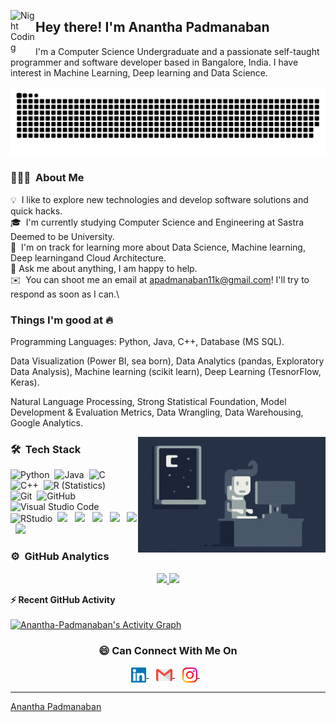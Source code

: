 
<img alt="Night Coding" src="./assets/Hand%20Wave.gif" width='40' align="left"/><h2>Hey there! I'm Anantha Padmanaban</h2>
I'm a Computer Science Undergraduate  and a passionate self-taught programmer and software developer  based in Bangalore, India. I have interest in Machine Learning, Deep learning and Data Science.
<div align="center">
  <a href="https://1999azzar.github.io/1999AZZAR/">
  <img  src="https://github.com/1999AZZAR/1999AZZAR/blob/main/resources/img/grid-snake.svg"
       alt="snake" /></a>
</div>


<!-- ## 👋 &nbsp;Hey there! I'm Anantha Padmanaban -->

### 👨🏻‍💻 &nbsp;About Me

💡 &nbsp;I like to explore new technologies and develop software solutions and quick hacks.\
🎓 &nbsp;I'm currently studying Computer Science and Engineering at Sastra Deemed to be University.\
🌱 &nbsp;I'm on track for learning more about Data Science, Machine learning, Deep learningand Cloud Architecture.\
💬 Ask me about anything, I am happy to help.\
✉️ &nbsp;You can shoot me an email at apadmanaban11k@gmail.com! I'll try to respond as soon as I can.\

### Things I'm good at 🔥
Programming Languages: Python, Java, C++, Database (MS SQL).

Data Visualization (Power BI, sea born), Data Analytics (pandas, Exploratory Data Analysis), Machine learning (scikit learn), Deep Learning (TesnorFlow, Keras). 

Natural Language Processing, Strong Statistical Foundation, Model Development & Evaluation Metrics, Data Wrangling, Data Warehousing, Google Analytics.

<img alt="Night Coding" src="https://raw.githubusercontent.com/AVS1508/AVS1508/master/assets/Night-Coding.gif" align="right"/>

### 🛠 &nbsp;Tech Stack

![Python](https://img.shields.io/badge/-Python-05122A?style=flat&logo=python)&nbsp;
![Java](https://img.shields.io/badge/-Java-05122A?style=flat&logo=Java&logoColor=FFA518)&nbsp;
![C](https://img.shields.io/badge/-C-05122A?style=flat&logo=C&logoColor=A8B9CC)&nbsp;
![C++](https://img.shields.io/badge/-C++-05122A?style=flat&logo=C%2B%2B&logoColor=00599C)&nbsp;
![R (Statistics)](https://img.shields.io/badge/-R-05122A?style=flat&logo=R&logoColor=276DC3)\
![Git](https://img.shields.io/badge/-Git-05122A?style=flat&logo=git)&nbsp;
![GitHub](https://img.shields.io/badge/-GitHub-05122A?style=flat&logo=github)&nbsp;
![Visual Studio Code](https://img.shields.io/badge/-Visual%20Studio%20Code-05122A?style=flat&logo=visual-studio-code&logoColor=007ACC)&nbsp;
![RStudio](https://img.shields.io/badge/-RStudio-05122A?style=flat&logo=rstudio)&nbsp;
<img src="https://img.shields.io/badge/Java-ED8B00?style=for-the-badge&logo=java&logoColor=white" height="25">
&nbsp;
  <img src="https://img.shields.io/badge/MySQL-00000F?style=for-the-badge&logo=mysql&logoColor=white" height="25">
&nbsp;
    <img src="https://img.shields.io/badge/conda-342B029.svg?&style=for-the-badge&logo=anaconda&logoColor=white" height="25">
&nbsp;
    <img src="https://img.shields.io/badge/pycharm-143?style=for-the-badge&logo=pycharm&logoColor=black&color=black&labelColor=green" height="25">
&nbsp;
  <img src="https://img.shields.io/badge/sublime_text-%23575757.svg?&style=for-the-badge&logo=sublime-text&logoColor=important" height="25">
&nbsp;
  <img src="https://img.shields.io/badge/Visual_Studio_Code-0078D4?style=for-the-badge&logo=visual%20studio%20code&logoColor=white" height="25">

### ⚙️ &nbsp;GitHub Analytics

<p align="center">
<a href="https://github.com/AVS1508">
  <img height="180em" src="https://github-readme-stats-eight-theta.vercel.app/api?username=Anantha-Padmanaban&show_icons=true&theme=algolia&include_all_commits=true&count_private=true"/>
  <img height="180em" src="https://github-readme-stats-eight-theta.vercel.app/api/top-langs/?username=Anantha-Padmanaban&layout=compact&langs_count=8&theme=algolia"/>
</a>
</p>





<summary><b>⚡ Recent GitHub Activity</b></summary>
  <br/>
   <a href="https://github.com/Anantha-Padmanaban
"><img alt="Anantha-Padmanaban's Activity Graph" src="https://activity-graph.herokuapp.com/graph?username=Anantha-Padmanaban&custom_title=Anantha-Padmanaban's%20Contribution%20Graph&theme=react-dark" /></a>
  <br/>

 <div align="center">
  <h3><b>😄 Can Connect With Me On</b></h3>
  </div>
<p align="center">
<a href="https://www.linkedin.com/in/anantha-padmanaban-k-bb1633229/" target="_blank">
  <img align="center" alt="Anantha Padmanaban | Linkedin" width="24px" src="https://github.com/SatYu26/SatYu26/blob/master/Assets/Linkedin.svg" />
</a> &nbsp;&nbsp;
  <a href="mailto:apadmanaban@gmail.com" >
  <img align="center" alt="Anantha Padmanaban | Gmail" width="26px" src="https://github.com/SatYu26/SatYu26/blob/master/Assets/Gmail.svg" />
</a> &nbsp;&nbsp;
<a href="https://www.instagram.com/pawan_1100_/" target="_blank">
  <img align="center" alt="Anantha Padmanaban | Instagram" width="24px" src="https://github.com/SatYu26/SatYu26/blob/master/Assets/Instagram.svg" />
</a> &nbsp;&nbsp;


-----
[Anantha Padmanaban](https://github.com/Anantha-Padmanaban)

